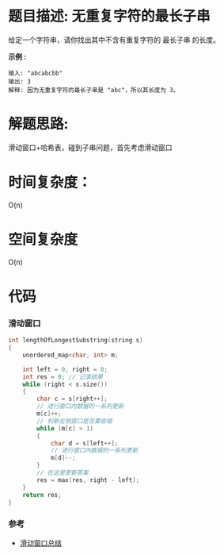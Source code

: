 # 题目描述:  无重复字符的最长子串

给定一个字符串，请你找出其中不含有重复字符的 最长子串 的长度。

**示例 :**
```
输入: "abcabcbb"
输出: 3 
解释: 因为无重复字符的最长子串是 "abc"，所以其长度为 3。
```

# 解题思路:
  滑动窗口+哈希表，碰到子串问题，首先考虑滑动窗口

# 时间复杂度：
O(n)
# 空间复杂度
 O(n)
  
# 代码

### 滑动窗口
```c++
int lengthOfLongestSubstring(string s) 
{
    unordered_map<char, int> m;

    int left = 0, right = 0;
    int res = 0; // 记录结果
    while (right < s.size()) 
    {
        char c = s[right++];
        // 进行窗口内数据的一系列更新
        m[c]++;
        // 判断左侧窗口是否要收缩
        while (m[c] > 1)
        {
            char d = s[left++];
            // 进行窗口内数据的一系列更新
            m[d]--;
        }
        // 在这里更新答案
        res = max(res, right - left);
    }
    return res;
}
```
### 参考

- [滑动窗口总结](https://bryceustc.github.io/2020/04/22/%E5%8F%8C%E6%8C%87%E9%92%88%E6%BB%91%E5%8A%A8%E7%AA%97%E5%8F%A3%E7%AE%97%E6%B3%95%E6%80%BB%E7%BB%93/#more)
